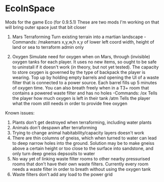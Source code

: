 # EcoInSpace
Mods for the game Eco (for 0.9.5.1)
These are two mods I'm working on that will bring outer space just that bit closer

1. Mars Terraforming
Turn existing terrain into a martian landscape
  -Commands:
  /makemars x,y,w,h
    x,y of lower left coord
    width, height of land or sea to terraform
    admin only

2. Oxygen
Simulate need for oxygen when on Mars, through (invisible) oxygen tanks for each player.
It uses no new items, so ought to be safe to uninstall if it doesn't work (in theory, but not yet tested).
The capacity to store oxygen is governed by the type of backpack the player is wearing.
Top up by holding empty barrels and opening the UI of a waste filter that is connected to a power source.
Each barrel fills up 5 minutes of oxygen time.
You can also breath freely when in a T3+ room that contains a powered waste filter and has no holes
  -Commands:
  /ox
    Tells the player how much oxygen is left in their tank
  /atm
    Tells the player what the room still needs in order to provide free oxygen

Known issues:
1. Plants don't get destroyed when terraforming, including water plants
2. Animals don't despawn after terraforming
3. Trying to change animal habitability/capacity layers doesn't work
4. There are thin columns of gneiss, which when turned to water can lead to deep narrow holes into the ground. Solution may be to make gneiss above a certain height or too close to the surface into sandstone, and only turn deep gneiss depsosits to water
5. No way yet of linking waste filter rooms to other nearby pressurised rooms that don't have their own waste filters. Currently every room needs a waste filter in order to breath without using the oxygen tank
6. Waste filters don't add any load to the power grid
